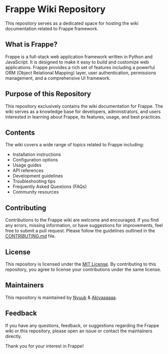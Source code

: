 # Frappe Wiki Repository

This repository serves as a dedicated space for hosting the wiki documentation related to Frappe framework. 

## What is Frappe?

Frappe is a full-stack web application framework written in Python and JavaScript. It is designed to make it easy to build and customize web applications. Frappe provides a rich set of features including a powerful ORM (Object Relational Mapping) layer, user authentication, permissions management, and a comprehensive UI framework.

## Purpose of this Repository

This repository exclusively contains the wiki documentation for Frappe. The wiki serves as a knowledge base for developers, administrators, and users interested in learning about Frappe, its features, usage, and best practices.

## Contents

The wiki covers a wide range of topics related to Frappe including:

- Installation instructions
- Configuration options
- Usage guides
- API references
- Development guidelines
- Troubleshooting tips
- Frequently Asked Questions (FAQs)
- Community resources

## Contributing

Contributions to the Frappe wiki are welcome and encouraged. If you find any errors, missing information, or have suggestions for improvements, feel free to submit a pull request. Please follow the guidelines outlined in the [CONTRIBUTING.md](CONTRIBUTING.md) file.

## License

This repository is licensed under the [MIT License](LICENSE). By contributing to this repository, you agree to license your contributions under the same license.

## Maintainers

This repository is maintained by [Nyuuk](https://github.com/Nyuuk) & [Akiyaaaaaa](https://github.com/Akiyaaaaaa).

## Feedback

If you have any questions, feedback, or suggestions regarding the Frappe wiki or this repository, please open an issue or contact the maintainers directly.

Thank you for your interest in Frappe!
